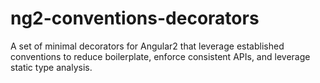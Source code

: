 # ng2-conventions-decorators
A set of minimal decorators for Angular2 that leverage established conventions to reduce boilerplate, enforce consistent APIs, and leverage static type analysis.
